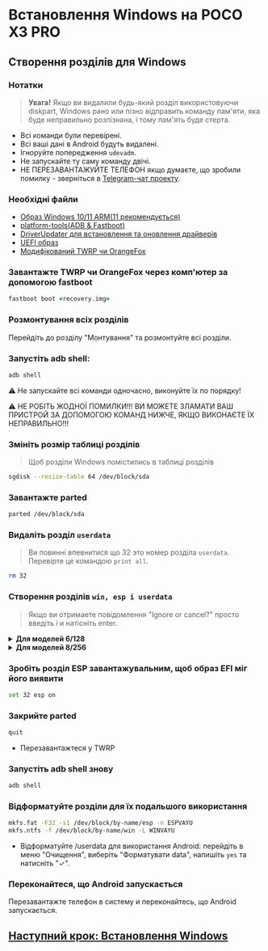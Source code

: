 # Встановлення Windows на POCO X3 PRO

## Створення розділів для Windows

### Нотатки
> **Увага!** Якщо ви видалили будь-який розділ використовуючи diskpart, Windows рано или пізно відправить команду пам'яти, яка буде неправильно розпізнана, і тому пам'ять буде стерта.
- Всі команди були перевірені.
- Всі ваші дані в Android будуть видалені.
- Ігноруйте попередження `udevadm`.
- Не запускайте ту саму команду двічі.
- НЕ ПЕРЕЗАВАНТАЖУЙТЕ ТЕЛЕФОН якщо думаєте, що зробили помилку - зверніться в [Telegram-чат проекту](https://t.me/winonvayu).

### Необхідні файли
- [Образ Windows 10/11 ARM(11 рекомендується)](https://uupdump.net/)
- [platform-tools(ADB & Fastboot)](https://developer.android.com/studio/releases/platform-tools)
- [DriverUpdater для встановлення та оновлення драйверів](https://github.com/WOA-Project/DriverUpdater/releases/)
- [UEFI образ](https://github.com/degdag/edk2-msm/releases/tag/V2.1.0)
- [Модифікований TWRP чи OrangeFox](https://github.com/Icesito68/Port-Windows-11-Poco-X3-pro/releases/tag/Recoveries)

### Завантажте TWRP чи OrangeFox через комп'ютер за допомогою fastboot
```cmd
fastboot boot <recovery.img>
```

### Розмонтування всіх розділів
Перейдіть до розділу "Монтування" та розмонтуйте всі розділи.
### Запустіть adb shell:
```cmd
adb shell
```

⚠️ Не запускайте всі команди одночасно, виконуйте їх по порядку!                                                                                           

⚠️ НЕ РОБІТЬ ЖОДНОЇ ПОМИЛКИ!!! ВИ МОЖЕТЕ ЗЛАМАТИ ВАШ ПРИСТРОЙ ЗА ДОПОМОГОЮ КОМАНД НИЖЧЕ, ЯКЩО ВИКОНАЄТЕ ЇХ НЕПРАВИЛЬНО!!!

### Змініть розмір таблиці розділів
> Щоб розділи Windows помістились в таблиці розділів
```sh
sgdisk --resize-table 64 /dev/block/sda
```

### Завантажте parted
```sh
parted /dev/block/sda
```

### Видаліть розділ `userdata`
> Ви повинні впевнитися що 32 это номер розділа `userdata`. Перевірте це командою `print all`.
```sh
rm 32
```

### Створення розділів `win, esp і userdata`
> Якщо ви отримаете повідомлення "Ignore or cancel?" просто введіть i и натісніть enter.
<details> 
<summary><strong>Для моделей 6/128</strong></summary>

- Створіть розділ `userdata` для використання Android поряд з Windows
```sh
mkpart userdata ext4 11.8GB 68.6GB
```
- Створіть розділ, до якого буде встановлена Windows
```sh
mkpart win ntfs 68.6GB 126.6GB
```
- Створіть ESP розділ (буде містити завантажувач Windows)
```sh
mkpart esp fat32 126.6GB 127GB
```
</details>
<details> 
<summary><strong>Для моделей 8/256</strong></summary>

- Створіть розділ `userdata` для використання Android поряд з Windows
```sh
mkpart userdata ext4 11.8GB 134.6GB
```
- Створіть розділ, до якого буде встановлена Windows
```sh
mkpart win ntfs 134.6GB 254.6GB
```
- Створіть ESP розділ (буде містити завантажувач Windows)
```sh
mkpart esp fat32 254.6GB 255GB
```
</details> 

### Зробіть розділ ESP завантажувальним, щоб образ EFI міг його виявити
```sh
set 32 esp on
```

### Закрийте parted
```sh
quit
```
- Перезавантажтеся у TWRP

### Запустіть adb shell знову
```cmd
adb shell
```
### Відформатуйте розділи для їх подальшого використання
```sh
mkfs.fat -F32 -s1 /dev/block/by-name/esp -n ESPVAYU
mkfs.ntfs -f /dev/block/by-name/win -L WINVAYU
```
- Відформатуйте /userdata для використання Android: перейдіть в меню "Очищення", виберіть "Форматувати data", напишіть `yes` та натисніть "✓".

### Переконайтеся, що Android запускається
Перезавантажте телефон в систему и переконайтесь, що Android запускається.


## [Наступний крок: Встановлення Windows](/guide/Ukrainian/2-install-uk.md)
